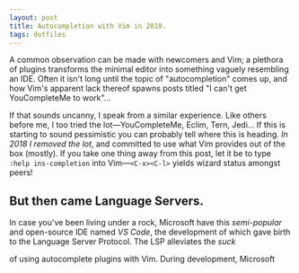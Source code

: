 ```yaml
---
layout: post
title: Autocompletion with Vim in 2019.
tags: dotfiles
---
```


A common observation can be made with newcomers and Vim; a plethora of plugins
transforms the minimal editor into something vaguely resembling an IDE. Often it
isn't long until the topic of "autocompletion" comes up, and how Vim's apparent
lack thereof spawns posts titled "I can't get YouCompleteMe to work"...

If that sounds uncanny, I speak from a similar experience. Like others before
me, I too tried the lot—YouCompleteMe, Eclim, Tern, Jedi... If this is starting
to sound pessimistic you can probably tell where this is heading. *In 2018 I
removed the lot*, and committed to use what Vim provides out of the box
(mostly). If you take one thing away from this post, let it be to type `:help
ins-completion` into Vim—`<C-x><C-l>` yields wizard status amongst peers!

## But then came Language Servers.

In case you've been living under a rock, Microsoft have this _semi-popular_ and
open-source IDE named _VS Code_, the development of which gave birth to the
Language Server Protocol. The LSP alleviates the _suck_

of using autocomplete plugins with Vim. During development, Microsoft
